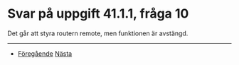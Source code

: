 # Svar på uppgift 41.1.1, fråga 10

Det går att styra routern remote, men funktionen
är avstängd. 

----
- [Föregående](d41-1-1-9.md) [Nästa](d41-1-1-11.md)